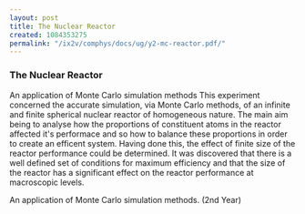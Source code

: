 ```yaml
---
layout: post
title: The Nuclear Reactor
created: 1084353275
permalink: "/ix2v/comphys/docs/ug/y2-mc-reactor.pdf/"
---
```

### The Nuclear Reactor
An application of Monte Carlo simulation methods
This experiment concerned the accurate simulation,
via Monte Carlo methods, of an infinite and finite
spherical nuclear reactor of homogeneous nature.
The main aim being to analyse how the proportions of
constituent atoms in the reactor affected it's
performace and so how to balance these proportions
in order to create an efficent system. Having done
this, the effect of finite size of the reactor performance
could be determined. It was discovered that there is a
well defined set of conditions for maximum efficiency
and that the size of the reactor has a significant effect
on the reactor performance at macroscopic levels.

An application of Monte Carlo simulation methods. (2nd Year)
